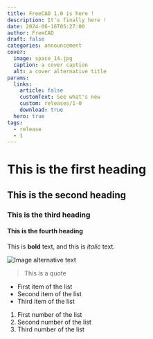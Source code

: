 ```yaml
---
title: FreeCAD 1.0 is here !
description: It's finally here !
date: 2024-06-16T05:27:00
author: FreeCAD
draft: false
categories: announcement
cover:
  image: space_14.jpg
  caption: a cover caption
  alt: a cover alternative title
params:
  links:
    article: false
    customText: See what's new
    custom: releases/1-0
    download: true
  hero: true
tags:
  - release
  - 1
---
```

# This is the first heading

## This is the second heading

### This is the third heading

#### This is the fourth heading

This is **bold** text, and this is _italic_ text.

![Image alternative text](space_14.jpg "This is an image title")

> This is a quote

- First item of the list
- Second item of the list
- Third item of the list

1. First number of the list
2. Second number of the list
3. Third number of the list
